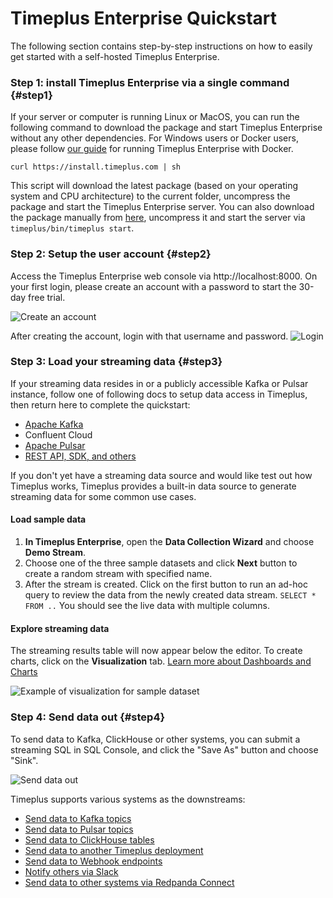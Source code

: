 # Timeplus Enterprise Quickstart

The following section contains step-by-step instructions on how to easily get started with a self-hosted Timeplus Enterprise.

### Step 1: install Timeplus Enterprise via a single command {#step1}

If your server or computer is running Linux or MacOS, you can run the following command to download the package and start Timeplus Enterprise without any other dependencies. For Windows users or Docker users, please follow [our guide](/bare-metal-install#docker) for running Timeplus Enterprise with Docker.

```shell
curl https://install.timeplus.com | sh
```

This script will download the latest package (based on your operating system and CPU architecture) to the current folder, uncompress the package and start the Timeplus Enterprise server. You can also download the package manually from [here](/release-downloads), uncompress it and start the server via `timeplus/bin/timeplus start`.

### Step 2: Setup the user account {#step2}
Access the Timeplus Enterprise web console via http://localhost:8000. On your first login, please create an account with a password to start the 30-day free trial.

![Create an account](/img/onprem-account.png)

After creating the account, login with that username and password.
![Login](/img/onprem-login.png)

### Step 3: Load your streaming data {#step3}

If your streaming data resides in or a publicly accessible Kafka or Pulsar instance, follow one of following docs to setup data access in Timeplus, then return here to complete the quickstart:

- [Apache Kafka](/kafka-source)
- Confluent Cloud
- [Apache Pulsar](/pulsar-source)
- [REST API, SDK, and others](/ingestion)

If you don't yet have a streaming data source and would like test out how Timeplus works, Timeplus provides a built-in data source to generate streaming data for some common use cases.

#### Load sample data

1. **In Timeplus Enterprise**, open the **Data Collection Wizard** and choose **Demo Stream**.
2. Choose one of the three sample datasets and click **Next** button to create a random stream with specified name.
3. After the stream is created. Click on the first button to run an ad-hoc query to review the data from the newly created data stream. `SELECT * FROM ..` You should see the live data with multiple columns.

#### Explore streaming data

The streaming results table will now appear below the editor. To create charts, click on the **Visualization** tab.
[Learn more about Dashboards and Charts](/viz)

![Example of visualization for sample dataset](/img/viz-sample-iot.png)

### Step 4: Send data out {#step4}
To send data to Kafka, ClickHouse or other systems, you can submit a streaming SQL in SQL Console, and click the "Save As" button and choose "Sink".

![Send data out](/img/sink.png)

Timeplus supports various systems as the downstreams:
* [Send data to Kafka topics](/destination#kafka)
* [Send data to Pulsar topics](/pulsar-external-stream#write-data-to-pulsar)
* [Send data to ClickHouse tables](/proton-clickhouse-external-table#write)
* [Send data to another Timeplus deployment](/timeplus-source)
* [Send data to Webhook endpoints](/destination#webhook)
* [Notify others via Slack](/destination#slack)
* [Send data to other systems via Redpanda Connect](/destination#rpconnect)
